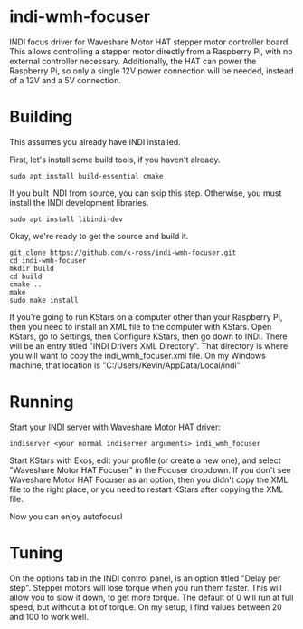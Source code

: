 # indi-wmh-focuser
INDI focus driver for Waveshare Motor HAT stepper motor controller board. This allows controlling a stepper motor directly from a Raspberry Pi, with no external controller necessary. Additionally, the HAT can power the Raspberry Pi, so only a single 12V power connection will be needed, instead of a 12V and a 5V connection.

# Building
This assumes you already have INDI installed.

First, let's install some build tools, if you haven't already.
```
sudo apt install build-essential cmake
```

If you built INDI from source, you can skip this step. Otherwise, you must install the INDI development libraries.
```
sudo apt install libindi-dev
```

Okay, we're ready to get the source and build it.
```
git clone https://github.com/k-ross/indi-wmh-focuser.git
cd indi-wmh-focuser
mkdir build
cd build
cmake ..
make
sudo make install
```
If you're going to run KStars on a computer other than your Raspberry Pi, then you need to install an XML file to the computer with KStars. Open KStars, go to Settings, then Configure KStars, then go down to INDI. There will be an entry titled "INDI Drivers XML Directory". That directory is where you will want to copy the indi_wmh_focuser.xml file. On my Windows machine, that location is "C:/Users/Kevin/AppData/Local/indi"

# Running
Start your INDI server with Waveshare Motor HAT driver:

`indiserver <your normal indiserver arguments> indi_wmh_focuser`

Start KStars with Ekos, edit your profile (or create a new one), and select "Waveshare Motor HAT Focuser" in the Focuser dropdown. If you don't see Waveshare Motor HAT Focuser as an option, then you didn't copy the XML file to the right place, or you need to restart KStars after copying the XML file.

Now you can enjoy autofocus!

# Tuning
On the options tab in the INDI control panel, is an option titled "Delay per step". Stepper motors will lose torque when you run them faster. This will allow you to slow it down, to get more torque. The default of 0 will run at full speed, but without a lot of torque. On my setup, I find values between 20 and 100 to work well. 
